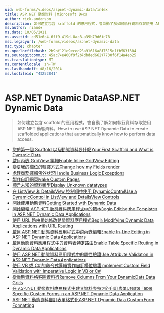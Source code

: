 ```yaml
---
uid: web-forms/videos/aspnet-dynamic-data/index
title: ASP.NET 動態資料 |Microsoft Docs
author: rick-anderson
description: 如何建立包含 scaffold 的應用程式，會自動了解如何執行資料存取使用 ASP.NET 動態資料。
ms.author: riande
ms.date: 10/05/2011
ms.assetid: cd51e6c4-6ff9-419d-8ac8-a39b79d63c78
msc.legacyurl: /web-forms/videos/aspnet-dynamic-data
msc.type: chapter
ms.openlocfilehash: 2b9bf121e9eced28a91616a8d7515e1fb563f304
ms.sourcegitcommit: 45ac74e400f9f2b7dbded66297730f6f14a4eb25
ms.translationtype: MT
ms.contentlocale: zh-TW
ms.lasthandoff: 08/16/2018
ms.locfileid: "48252841"
---
```

<a name="aspnet-dynamic-data"></a><span data-ttu-id="32bdc-103">ASP.NET Dynamic Data</span><span class="sxs-lookup"><span data-stu-id="32bdc-103">ASP.NET Dynamic Data</span></span>
====================
> <span data-ttu-id="32bdc-104">如何建立包含 scaffold 的應用程式，會自動了解如何執行資料存取使用 ASP.NET 動態資料。</span><span class="sxs-lookup"><span data-stu-id="32bdc-104">How to use ASP.NET Dynamic Data to create scaffolded applications that automatically know how to perform data access.</span></span>


- [<span data-ttu-id="32bdc-105">您的第一個 Scaffold 以及動態資料是什麼</span><span class="sxs-lookup"><span data-stu-id="32bdc-105">Your First Scaffold and What is Dynamic Data</span></span>](your-first-scaffold-and-what-is-dynamic-data.md)
- [<span data-ttu-id="32bdc-106">啟用內嵌 GridView 編輯</span><span class="sxs-lookup"><span data-stu-id="32bdc-106">Enable Inline GridView Editing</span></span>](how-do-i-enable-inline-gridview-editing.md)
- [<span data-ttu-id="32bdc-107">變更我的欄位的轉譯方式</span><span class="sxs-lookup"><span data-stu-id="32bdc-107">Change how my Fields render</span></span>](how-do-i-change-how-my-fields-render.md)
- [<span data-ttu-id="32bdc-108">處理商務邏輯例外狀況</span><span class="sxs-lookup"><span data-stu-id="32bdc-108">Handle Business Logic Exceptions</span></span>](how-do-i-handle-business-logic-exceptions.md)
- [<span data-ttu-id="32bdc-109">製作自訂網頁</span><span class="sxs-lookup"><span data-stu-id="32bdc-109">Make Custom Pages</span></span>](how-do-i-make-custom-pages.md)
- [<span data-ttu-id="32bdc-110">顯示未知的資料類型</span><span class="sxs-lookup"><span data-stu-id="32bdc-110">Display Unknown datatypes</span></span>](how-do-i-display-unknown-datatypes.md)
- [<span data-ttu-id="32bdc-111">在 ListView 和 DetailsView 控制項中使用 DynamicControl</span><span class="sxs-lookup"><span data-stu-id="32bdc-111">Use a DynamicControl in ListView and DetailsView Controls</span></span>](how-do-i-use-a-dynamiccontrol-in-listview-and-detailsview-controls.md)
- [<span data-ttu-id="32bdc-112">開始使用動態資料</span><span class="sxs-lookup"><span data-stu-id="32bdc-112">Getting Started with Dynamic Data</span></span>](getting-started-with-dynamic-data.md)
- [<span data-ttu-id="32bdc-113">開始編輯 ASP.NET 動態資料應用程式中的範本</span><span class="sxs-lookup"><span data-stu-id="32bdc-113">Begin Editing the Templates in ASP.NET Dynamic Data Applications</span></span>](begin-editing-the-templates-in-aspnet-dynamic-data-applications.md)
- [<span data-ttu-id="32bdc-114">使用 URL 路由開始修改動態資料應用程式</span><span class="sxs-lookup"><span data-stu-id="32bdc-114">Begin Modifying Dynamic Data Applications with URL Routing</span></span>](begin-modifying-dynamic-data-applications-with-url-routing.md)
- [<span data-ttu-id="32bdc-115">啟用 ASP.NET 動態資料應用程式中的內嵌編輯</span><span class="sxs-lookup"><span data-stu-id="32bdc-115">Enable In-Line Editing in ASP.NET Dynamic Data Applications</span></span>](enable-in-line-editing-in-aspnet-dynamic-data-applications.md)
- [<span data-ttu-id="32bdc-116">啟用動態資料應用程式中的資料表特定路由</span><span class="sxs-lookup"><span data-stu-id="32bdc-116">Enable Table Specific Routing in Dynamic Data Applications</span></span>](how-to-enable-table-specific-routing-in-dynamic-data-applications.md)
- [<span data-ttu-id="32bdc-117">使用 ASP.NET 動態資料應用程式中的屬性驗證</span><span class="sxs-lookup"><span data-stu-id="32bdc-117">Use Attribute Validation in ASP.NET Dynamic Data Applications</span></span>](how-to-use-attribute-validation-in-aspnet-dynamic-data-applications.md)
- [<span data-ttu-id="32bdc-118">使用 VB 或 C# 的命令式邏輯實作自訂欄位驗證</span><span class="sxs-lookup"><span data-stu-id="32bdc-118">Implement Custom Field Validation with Imperative Logic in VB or C#</span></span>](how-to-implement-custom-field-validation-with-imperative-logic-in-vb-or-c.md)
- [<span data-ttu-id="32bdc-119">從動態資料格移除資料行</span><span class="sxs-lookup"><span data-stu-id="32bdc-119">Remove Columns From Your DynamicData Data Grids</span></span>](how-to-remove-columns-from-your-dynamicdata-data-grids.md)
- [<span data-ttu-id="32bdc-120">在 ASP.NET 動態資料應用程式中建立資料表特定的自訂表單</span><span class="sxs-lookup"><span data-stu-id="32bdc-120">Create Table Specific Custom Forms in an ASP.NET Dynamic Data Application</span></span>](how-to-create-table-specific-custom-forms-in-an-aspnet-dynamic-data-application.md)
- [<span data-ttu-id="32bdc-121">ASP.NET 動態資料自訂表單格式化</span><span class="sxs-lookup"><span data-stu-id="32bdc-121">ASP.NET Dynamic Data Custom Form Formatting</span></span>](aspnet-dynamic-data-custom-form-formatting.md)
